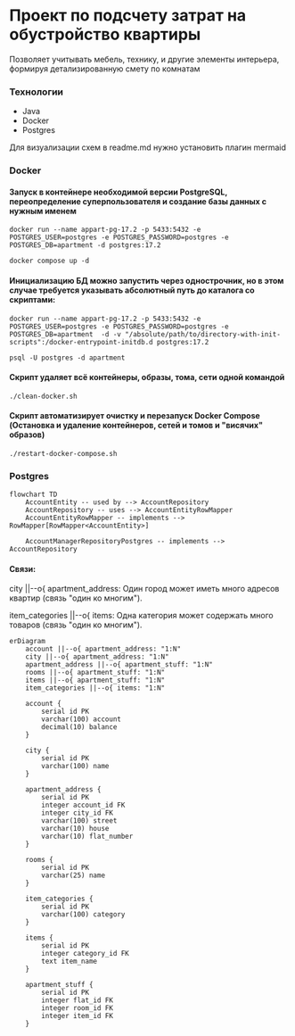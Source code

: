 # Проект по подсчету затрат на обустройство квартиры
Позволяет учитывать мебель, технику, и другие элементы интерьера, формируя детализированную смету по комнатам

### Технологии
- Java
- Docker
- Postgres

Для визуализации схем в readme.md нужно установить плагин mermaid

### Docker
#### Запуск в контейнере необходимой версии PostgreSQL, переопределение суперпользователя и создание базы данных с нужным именем

```
docker run --name appart-pg-17.2 -p 5433:5432 -e POSTGRES_USER=postgres -e POSTGRES_PASSWORD=postgres -e POSTGRES_DB=apartment -d postgres:17.2
```

```
docker compose up -d
```

#### Инициализацию БД можно запустить через однострочник, но в этом случае требуется указывать абсолютный путь до каталога со скриптами:
```
docker run --name appart-pg-17.2 -p 5433:5432 -e POSTGRES_USER=postgres -e POSTGRES_PASSWORD=postgres -e POSTGRES_DB=apartment  -d -v "/absolute/path/to/directory-with-init-scripts":/docker-entrypoint-initdb.d postgres:17.2
```

```
psql -U postgres -d apartment
```

#### Скрипт удаляет всё контейнеры, образы, тома, сети одной командой
```
./clean-docker.sh
```

#### Скрипт автоматизирует очистку и перезапуск Docker Compose (Остановка и удаление контейнеров, сетей и томов и "висячих" образов)
```
./restart-docker-compose.sh
```

### Postgres

```mermaid
flowchart TD
    AccountEntity -- used by --> AccountRepository
    AccountRepository -- uses --> AccountEntityRowMapper
    AccountEntityRowMapper -- implements --> RowMapper[RowMapper<AccountEntity>]

    AccountManagerRepositoryPostgres -- implements --> AccountRepository
```

#### Связи:

city ||--o{ apartment_address: Один город может иметь много адресов квартир (связь "один ко многим").

item_categories ||--o{ items: Одна категория может содержать много товаров (связь "один ко многим").

```mermaid
erDiagram
    account ||--o{ apartment_address: "1:N"
    city ||--o{ apartment_address: "1:N"
    apartment_address ||--o{ apartment_stuff: "1:N"
    rooms ||--o{ apartment_stuff: "1:N"
    items ||--o{ apartment_stuff: "1:N"
    item_categories ||--o{ items: "1:N"

    account {
        serial id PK
        varchar(100) account
        decimal(10) balance
    }

    city {
        serial id PK
        varchar(100) name
    }

    apartment_address {
        serial id PK
        integer account_id FK
        integer city_id FK
        varchar(100) street
        varchar(10) house
        varchar(10) flat_number
    }

    rooms {
        serial id PK
        varchar(25) name
    }

    item_categories {
        serial id PK
        varchar(100) category
    }

    items {
        serial id PK
        integer category_id FK
        text item_name
    }

    apartment_stuff {
        serial id PK
        integer flat_id FK
        integer room_id FK
        integer item_id FK
    }
```